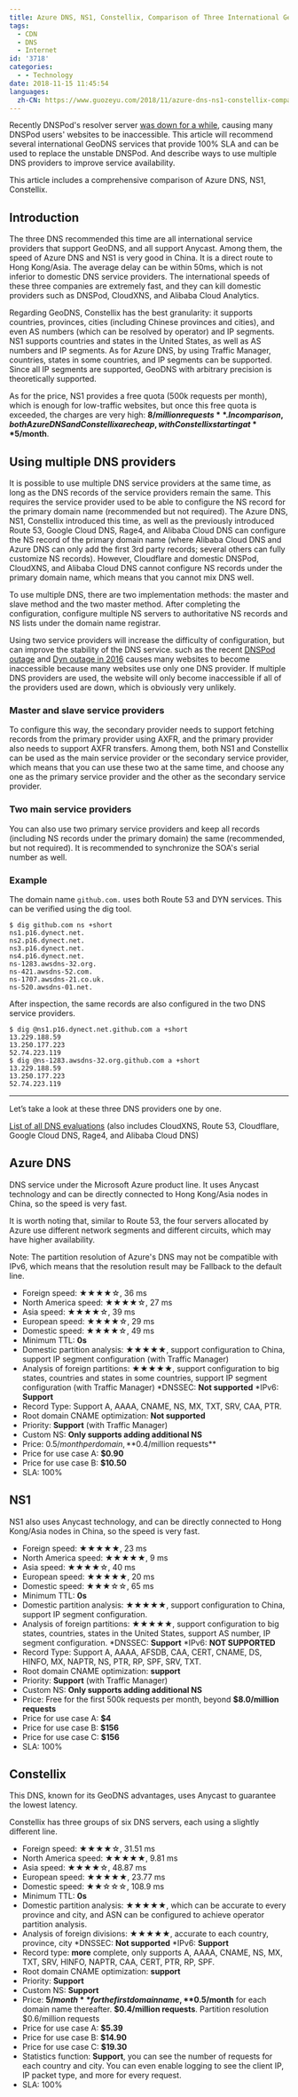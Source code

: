 ```yaml
---
title: Azure DNS, NS1, Constellix, Comparison of Three International GeoDNS Service Providers
tags:
  - CDN
  - DNS
  - Internet
id: '3718'
categories:
  - - Technology
date: 2018-11-15 11:45:54
languages:
  zh-CN: https://www.guozeyu.com/2018/11/azure-dns-ns1-constellix-compare/
---
```


Recently DNSPod's resolver server [was down for a while](https://www.ithome.com/0/394/009.htm), causing many DNSPod users' websites to be inaccessible. This article will recommend several international GeoDNS services that provide 100% SLA and can be used to replace the unstable DNSPod. And describe ways to use multiple DNS providers to improve service availability.

This article includes a comprehensive comparison of Azure DNS, NS1, Constellix.
<!-- more -->

## Introduction

The three DNS recommended this time are all international service providers that support GeoDNS, and all support Anycast. Among them, the speed of Azure DNS and NS1 is very good in China. It is a direct route to Hong Kong/Asia. The average delay can be within 50ms, which is not inferior to domestic DNS service providers. The international speeds of these three companies are extremely fast, and they can kill domestic providers such as DNSPod, CloudXNS, and Alibaba Cloud Analytics.

Regarding GeoDNS, Constellix has the best granularity: it supports countries, provinces, cities (including Chinese provinces and cities), and even AS numbers (which can be resolved by operator) and IP segments. NS1 supports countries and states in the United States, as well as AS numbers and IP segments. As for Azure DNS, by using Traffic Manager, countries, states in some countries, and IP segments can be supported. Since all IP segments are supported, GeoDNS with arbitrary precision is theoretically supported.

As for the price, NS1 provides a free quota (500k requests per month), which is enough for low-traffic websites, but once this free quota is exceeded, the charges are very high: **$8/million requests** . In comparison, both Azure DNS and Constellix are cheap, with Constellix starting at **$5/month**.

## Using multiple DNS providers

It is possible to use multiple DNS service providers at the same time, as long as the DNS records of the service providers remain the same. This requires the service provider used to be able to configure the NS record for the primary domain name (recommended but not required). The Azure DNS, NS1, Constellix introduced this time, as well as the previously introduced Route 53, Google Cloud DNS, Rage4, and Alibaba Cloud DNS can configure the NS record of the primary domain name (where Alibaba Cloud DNS and Azure DNS can only add the first 3rd party records; several others can fully customize NS records). However, Cloudflare and domestic DNSPod, CloudXNS, and Alibaba Cloud DNS cannot configure NS records under the primary domain name, which means that you cannot mix DNS well.

To use multiple DNS, there are two implementation methods: the master and slave method and the two master method. After completing the configuration, configure multiple NS servers to authoritative NS records and NS lists under the domain name registrar.

Using two service providers will increase the difficulty of configuration, but can improve the stability of the DNS service. such as the recent [DNSPod outage](https://www.ithome.com/0/394/009.htm) and [Dyn outage in 2016](https://en.wikipedia.org/wiki/2016_Dyn_cyberattack ) causes many websites to become inaccessible because many websites use only one DNS provider. If multiple DNS providers are used, the website will only become inaccessible if all of the providers used are down, which is obviously very unlikely.

### Master and slave service providers

To configure this way, the secondary provider needs to support fetching records from the primary provider using AXFR, and the primary provider also needs to support AXFR transfers. Among them, both NS1 and Constellix can be used as the main service provider or the secondary service provider, which means that you can use these two at the same time, and choose any one as the primary service provider and the other as the secondary service provider.

### Two main service providers

You can also use two primary service providers and keep all records (including NS records under the primary domain) the same (recommended, but not required). It is recommended to synchronize the SOA's serial number as well.

### Example

The domain name `github.com.` uses both Route 53 and DYN services. This can be verified using the dig tool.

```
$ dig github.com ns +short
ns1.p16.dynect.net.
ns2.p16.dynect.net.
ns3.p16.dynect.net.
ns4.p16.dynect.net.
ns-1283.awsdns-32.org.
ns-421.awsdns-52.com.
ns-1707.awsdns-21.co.uk.
ns-520.awsdns-01.net.
```

After inspection, the same records are also configured in the two DNS service providers.

```
$ dig @ns1.p16.dynect.net.github.com a +short
13.229.188.59
13.250.177.223
52.74.223.119
$ dig @ns-1283.awsdns-32.org.github.com a +short
13.229.188.59
13.250.177.223
52.74.223.119
```

* * *

Let’s take a look at these three DNS providers one by one.

[List of all DNS evaluations](https://wiki.tloxygen.com/DNS_provider) (also includes CloudXNS, Route 53, Cloudflare, Google Cloud DNS, Rage4, and Alibaba Cloud DNS)

## Azure DNS

DNS service under the Microsoft Azure product line. It uses Anycast technology and can be directly connected to Hong Kong/Asia nodes in China, so the speed is very fast.

It is worth noting that, similar to Route 53, the four servers allocated by Azure use different network segments and different circuits, which may have higher availability.

Note: The partition resolution of Azure's DNS may not be compatible with IPv6, which means that the resolution result may be Fallback to the default line.

* Foreign speed: ★★★★☆, 36 ms
* North America speed: ★★★★☆, 27 ms
* Asia speed: ★★★★☆, 39 ms
* European speed: ★★★★☆, 29 ms
* Domestic speed: ★★★★☆, 49 ms
* Minimum TTL: **0s**
* Domestic partition analysis: ★★★★★, support configuration to China, support IP segment configuration (with Traffic Manager)
* Analysis of foreign partitions: ★★★★★, support configuration to big states, countries and states in some countries, support IP segment configuration (with Traffic Manager)
*DNSSEC: **Not supported**
*IPv6: **Support**
* Record Type: Support A, AAAA, CNAME, NS, MX, TXT, SRV, CAA, PTR.
* Root domain CNAME optimization: **Not supported**
* Priority: **Support** (with Traffic Manager)
* Custom NS: **Only supports adding additional NS**
* Price: $0.5/month per domain, **$0.4/million requests**
* Price for use case A: **$0.90**
* Price for use case B: **$10.50**
* SLA: 100%

## NS1

NS1 also uses Anycast technology, and can be directly connected to Hong Kong/Asia nodes in China, so the speed is very fast.

* Foreign speed: ★★★★★, 23 ms
* North America speed: ★★★★★, 9 ms
* Asia speed: ★★★★☆, 40 ms
* European speed: ★★★★★, 20 ms
* Domestic speed: ★★★☆☆, 65 ms
* Minimum TTL: **0s**
* Domestic partition analysis: ★★★★★, support configuration to China, support IP segment configuration.
* Analysis of foreign partitions: ★★★★★, support configuration to big states, countries, states in the United States, support AS number, IP segment configuration.
*DNSSEC: **Support**
*IPv6: **NOT SUPPORTED**
* Record Type: Support A, AAAA, AFSDB, CAA, CERT, CNAME, DS, HINFO, MX, NAPTR, NS, PTR, RP, SPF, SRV, TXT.
* Root domain CNAME optimization: **support**
* Priority: **Support** (with Traffic Manager)
* Custom NS: **Only supports adding additional NS**
* Price: Free for the first 500k requests per month, beyond **$8.0/million requests**
* Price for use case A: **$4**
* Price for use case B: **$156**
* Price for use case C: **$156**
* SLA: 100%

## Constellix

This DNS, known for its GeoDNS advantages, uses Anycast to guarantee the lowest latency.

Constellix has three groups of six DNS servers, each using a slightly different line.

* Foreign speed: ★★★★☆, 31.51 ms
* North America speed: ★★★★★, 9.81 ms
* Asia speed: ★★★★☆, 48.87 ms
* European speed: ★★★★★, 23.77 ms
* Domestic speed: ★★☆☆☆, 108.9 ms
* Minimum TTL: **0s**
* Domestic partition analysis: ★★★★★, which can be accurate to every province and city, and ASN can be configured to achieve operator partition analysis.
* Analysis of foreign divisions: ★★★★★, accurate to each country, province, city
*DNSSEC: **Not supported**
*IPv6: **Support**
* Record type: **more** complete, only supports A, AAAA, CNAME, NS, MX, TXT, SRV, HINFO, NAPTR, CAA, CERT, PTR, RP, SPF.
* Root domain CNAME optimization: **support**
* Priority: **Support**
* Custom NS: **Support**
* Price: **$5/month** for the first domain name, **$0.5/month** for each domain name thereafter. **$0.4/million requests**. Partition resolution $0.6/million requests
* Price for use case A: **$5.39**
* Price for use case B: **$14.90**
* Price for use case C: **$19.30**
* Statistics function: **Support**, you can see the number of requests for each country and city. You can even enable logging to see the client IP, IP packet type, and more for every request.
* SLA: 100%